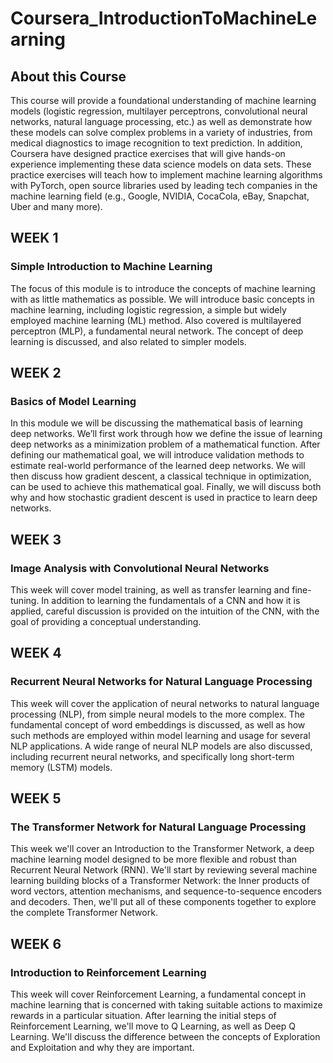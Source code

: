 # Coursera_IntroductionToMachineLearning

## About this Course
This course will provide a foundational understanding of machine learning models (logistic regression, multilayer perceptrons, convolutional neural networks, natural language processing, etc.) as well as demonstrate how these models can solve complex problems in a variety of industries, from medical diagnostics to image recognition to text prediction. In addition, Coursera have designed practice exercises that will give hands-on experience implementing these data science models on data sets. These practice exercises will teach how to implement machine learning algorithms with PyTorch, open source libraries used by leading tech companies in the machine learning field (e.g., Google, NVIDIA, CocaCola, eBay, Snapchat, Uber and many more).


## WEEK 1
### Simple Introduction to Machine Learning
The focus of this module is to introduce the concepts of machine learning with as little mathematics as possible. We will introduce basic concepts in machine learning, including logistic regression, a simple but widely employed machine learning (ML) method. Also covered is multilayered perceptron (MLP), a fundamental neural network. The concept of deep learning is discussed, and also related to simpler models.


## WEEK 2
### Basics of Model Learning
In this module we will be discussing the mathematical basis of learning deep networks. We’ll first work through how we define the issue of learning deep networks as a minimization problem of a mathematical function. After defining our mathematical goal, we will introduce validation methods to estimate real-world performance of the learned deep networks. We will then discuss how gradient descent, a classical technique in optimization, can be used to achieve this mathematical goal. Finally, we will discuss both why and how stochastic gradient descent is used in practice to learn deep networks.


## WEEK 3
### Image Analysis with Convolutional Neural Networks
This week will cover model training, as well as transfer learning and fine-tuning. In addition to learning the fundamentals of a CNN and how it is applied, careful discussion is provided on the intuition of the CNN, with the goal of providing a conceptual understanding.


## WEEK 4
### Recurrent Neural Networks for Natural Language Processing
This week will cover the application of neural networks to natural language processing (NLP), from simple neural models to the more complex. The fundamental concept of word embeddings is discussed, as well as how such methods are employed within model learning and usage for several NLP applications. A wide range of neural NLP models are also discussed, including recurrent neural networks, and specifically long short-term memory (LSTM) models.


## WEEK 5
### The Transformer Network for Natural Language Processing
This week we'll cover an Introduction to the Transformer Network, a deep machine learning model designed to be more flexible and robust than Recurrent Neural Network (RNN). We'll start by reviewing several machine learning building blocks of a Transformer Network: the Inner products of word vectors, attention mechanisms, and sequence-to-sequence encoders and decoders. Then, we'll put all of these components together to explore the complete Transformer Network.


## WEEK 6
### Introduction to Reinforcement Learning
This week will cover Reinforcement Learning, a fundamental concept in machine learning that is concerned with taking suitable actions to maximize rewards in a particular situation. After learning the initial steps of Reinforcement Learning, we'll move to Q Learning, as well as Deep Q Learning. We'll discuss the difference between the concepts of Exploration and Exploitation and why they are important.








